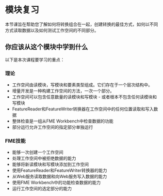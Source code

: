# 模块复习

本节课旨在帮助您了解如何将转换组合在一起，创建转换的最佳方式，如何以不同方式读取数据以及如何测试工作空间的不同部分。

## 你应该从这个模块中学到什么

以下是本次课程要学习的重点：

### 理论

* 工作空间由读模块，写模块和要素类型组成。它们存在于一个层次结构中。
* 增量开发是一种构建工作空间的方法，一次一个部分。
* 工作空间可以包含任意数量的读模块和写模块 - 或者根本不包含任何读模块和写模块
* FeatureReader和FeatureWriter转换器在工作空间中的任何位置读取和写入数据
* 整体检查是一组从FME Workbench中检查数据的功能
* 部分运行允许工作空间的指定部分单独运行

### FME技能

* 能够一次创建一个工作空间
* 处理工作空间中被拒绝数据的能力
* 能够将新读模块和写模块添加到工作空间
* 使用FeatureReader和FeatureWriter转换器的能力
* 从Web服务读取数据和向Web服务写入数据的能力
* 使用FME Workbench中的功能检查数据的能力
* 运行工作空间的选定部分的能力

